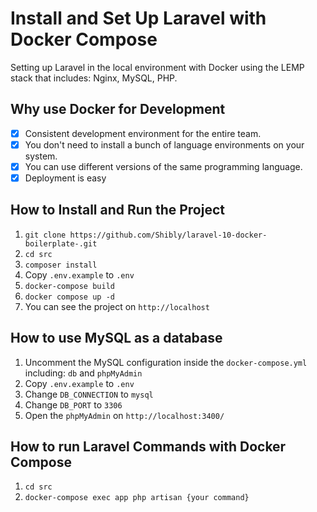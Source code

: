 # Install and Set Up Laravel with Docker Compose

Setting up Laravel in the local environment with Docker using the LEMP stack that includes: Nginx, MySQL, PHP.

## Why use Docker for Development

- [x] Consistent development environment for the entire team.
- [x] You don't need to install a bunch of language environments on your system.
- [x] You can use different versions of the same programming language.
- [x] Deployment is easy

## How to Install and Run the Project

1. ```git clone https://github.com/Shibly/laravel-10-docker-boilerplate-.git```
2. ```cd src```
3. ```composer install```
3. Copy ```.env.example``` to ```.env```
4. ```docker-compose build```
5. ```docker compose up -d```
6. You can see the project on ```http://localhost```

## How to use MySQL as a database

1. Uncomment the MySQL configuration inside the ```docker-compose.yml``` including: ```db``` and ```phpMyAdmin```
2. Copy ```.env.example``` to ```.env```
3. Change ```DB_CONNECTION``` to ```mysql```
4. Change ```DB_PORT``` to ```3306```
5. Open the ```phpMyAdmin``` on ```http://localhost:3400/```





## How to run Laravel Commands with Docker Compose

1. ```cd src```
2. ```docker-compose exec app php artisan {your command}``` 


